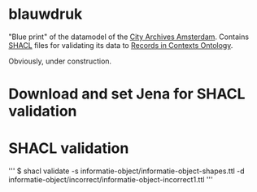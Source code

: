 # blauwdruk

"Blue print" of the datamodel of the [City Archives Amsterdam](https://archief.amsterdam/). Contains [SHACL](https://www.w3.org/TR/shacl/) files for validating its data to [Records in Contexts Ontology](https://www.ica.org/standards/RiC/ontology).

Obviously, under construction.

# Download and set Jena for SHACL validation

# SHACL validation

'''
$ shacl validate -s informatie-object/informatie-object-shapes.ttl -d informatie-object/incorrect/informatie-object-incorrect1.ttl
'''


